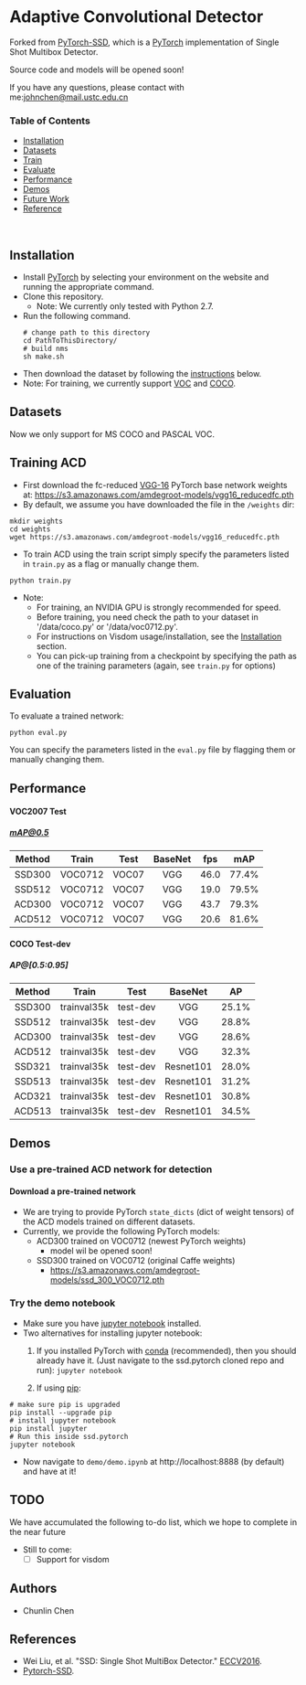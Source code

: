 # Adaptive Convolutional Detector
Forked from [PyTorch-SSD](https://github.com/amdegroot/ssd.pytorch), which is a [PyTorch](http://pytorch.org/) implementation of Single Shot Multibox Detector.

Source code and models will be opened soon!

If you have any questions, please contact with me:johnchen@mail.ustc.edu.cn

### Table of Contents
- <a href='#installation'>Installation</a>
- <a href='#datasets'>Datasets</a>
- <a href='#training-ssd'>Train</a>
- <a href='#evaluation'>Evaluate</a>
- <a href='#performance'>Performance</a>
- <a href='#demos'>Demos</a>
- <a href='#todo'>Future Work</a>
- <a href='#references'>Reference</a>

&nbsp;
&nbsp;
&nbsp;
&nbsp;

## Installation
- Install [PyTorch](http://pytorch.org/) by selecting your environment on the website and running the appropriate command.
- Clone this repository.
  * Note: We currently only tested with Python 2.7.
- Run the following command.
  ```Shell
  # change path to this directory
  cd PathToThisDirectory/
  # build nms
  sh make.sh
  ```
- Then download the dataset by following the [instructions](#datasets) below.
- Note: For training, we currently support [VOC](http://host.robots.ox.ac.uk/pascal/VOC/) and [COCO](http://mscoco.org/).

## Datasets
Now we only support for MS COCO and PASCAL VOC.

## Training ACD
- First download the fc-reduced [VGG-16](https://arxiv.org/abs/1409.1556) PyTorch base network weights at:              https://s3.amazonaws.com/amdegroot-models/vgg16_reducedfc.pth
- By default, we assume you have downloaded the file in the `/weights` dir:

```Shell
mkdir weights
cd weights
wget https://s3.amazonaws.com/amdegroot-models/vgg16_reducedfc.pth
```

- To train ACD using the train script simply specify the parameters listed in `train.py` as a flag or manually change them.

```Shell
python train.py
```

- Note:
  * For training, an NVIDIA GPU is strongly recommended for speed.
  * Before training, you need check the path to your dataset in '/data/coco.py' or '/data/voc0712.py'.
  * For instructions on Visdom usage/installation, see the <a href='#installation'>Installation</a> section.
  * You can pick-up training from a checkpoint by specifying the path as one of the training parameters (again, see `train.py` for options)

## Evaluation
To evaluate a trained network:

```Shell
python eval.py
```

You can specify the parameters listed in the `eval.py` file by flagging them or manually changing them.


## Performance

#### VOC2007 Test

##### mAP@0.5

| Method | Train | Test | BaseNet | fps | mAP |
|:-:|:-:|:-:|:-:|:-:|:-:|
| SSD300 | VOC0712 |VOC07|VGG| 46.0 | 77.4% |
| SSD512 | VOC0712 |VOC07|VGG| 19.0 | 79.5% |
| ACD300 | VOC0712 |VOC07|VGG| 43.7 | 79.3% |
| ACD512 | VOC0712 |VOC07|VGG| 20.6 | 81.6% |

#### COCO Test-dev

##### AP@[0.5:0.95]
| Method | Train | Test |BaseNet| AP |
|:-:|:-:|:-:|:-:|:-:|
| SSD300 | trainval35k |test-dev|VGG| 25.1% |
| SSD512 | trainval35k |test-dev|VGG| 28.8% |
| ACD300 | trainval35k |test-dev|VGG| 28.6% |
| ACD512 | trainval35k |test-dev|VGG| 32.3% |
| SSD321 | trainval35k |test-dev|Resnet101| 28.0% |
| SSD513 | trainval35k |test-dev|Resnet101| 31.2% |
| ACD321 | trainval35k |test-dev|Resnet101| 30.8% |
| ACD513 | trainval35k |test-dev|Resnet101| 34.5% |


## Demos

### Use a pre-trained ACD network for detection

#### Download a pre-trained network
- We are trying to provide PyTorch `state_dicts` (dict of weight tensors) of the ACD models trained on different datasets.  
- Currently, we provide the following PyTorch models:
    * ACD300 trained on VOC0712 (newest PyTorch weights)
      - model wil be opened soon!
    * SSD300 trained on VOC0712 (original Caffe weights)
      - https://s3.amazonaws.com/amdegroot-models/ssd_300_VOC0712.pth

### Try the demo notebook
- Make sure you have [jupyter notebook](http://jupyter.readthedocs.io/en/latest/install.html) installed.
- Two alternatives for installing jupyter notebook:
    1. If you installed PyTorch with [conda](https://www.continuum.io/downloads) (recommended), then you should already have it.  (Just  navigate to the ssd.pytorch cloned repo and run):
    `jupyter notebook`

    2. If using [pip](https://pypi.python.org/pypi/pip):

```Shell
# make sure pip is upgraded
pip install --upgrade pip
# install jupyter notebook
pip install jupyter
# Run this inside ssd.pytorch
jupyter notebook
```

- Now navigate to `demo/demo.ipynb` at http://localhost:8888 (by default) and have at it!

## TODO
We have accumulated the following to-do list, which we hope to complete in the near future
- Still to come:
  * [ ] Support for visdom

## Authors
- Chunlin Chen

## References
- Wei Liu, et al. "SSD: Single Shot MultiBox Detector." [ECCV2016](http://arxiv.org/abs/1512.02325).
- [Pytorch-SSD](https://github.com/amdegroot/ssd.pytorch).
